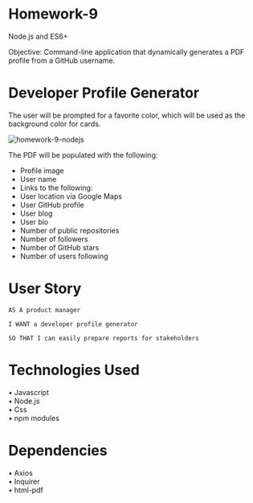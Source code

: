 # Homework-9
Node.js and ES6+

Objective: Command-line application that dynamically generates a PDF profile from a GitHub username.

# Developer Profile Generator
The user will be prompted for a favorite color, which will be used as the background color for cards.

![homework-9-nodejs](https://user-images.githubusercontent.com/44029053/73596501-7ee50700-44f0-11ea-9c7b-91b4575ac775.gif)

The PDF will be populated with the following:

* Profile image
* User name
* Links to the following:
* User location via Google Maps
* User GitHub profile
* User blog
* User bio
* Number of public repositories
* Number of followers
* Number of GitHub stars
* Number of users following

# User Story
```
AS A product manager

I WANT a developer profile generator

SO THAT I can easily prepare reports for stakeholders
```
# Technologies Used 
• Javascript<br />
• Node.js<br />
• Css<br />
• npm modules<br />

# Dependencies
• Axios<br />
• Inquirer<br />
• html-pdf<br />
